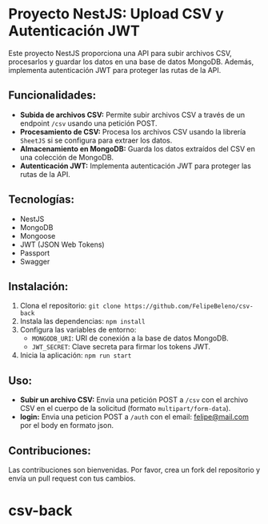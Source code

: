 # Proyecto NestJS: Upload CSV y Autenticación JWT

Este proyecto NestJS proporciona una API para subir archivos CSV, procesarlos y guardar los datos en una base de datos MongoDB. Además, implementa autenticación JWT para proteger las rutas de la API.

## Funcionalidades:

* **Subida de archivos CSV:** Permite subir archivos CSV a través de un endpoint `/csv` usando una petición POST.
* **Procesamiento de CSV:**  Procesa los archivos CSV usando la librería `SheetJS` si se configura para extraer los datos.
* **Almacenamiento en MongoDB:** Guarda los datos extraídos del CSV en una colección de MongoDB.
* **Autenticación JWT:**  Implementa autenticación JWT para proteger las rutas de la API.


## Tecnologías:

* NestJS
* MongoDB
* Mongoose
* JWT (JSON Web Tokens)
* Passport
* Swagger


## Instalación:

1. Clona el repositorio: `git clone https://github.com/FelipeBeleno/csv-back`
2. Instala las dependencias: `npm install`
3. Configura las variables de entorno:
    * `MONGODB_URI`:  URI de conexión a la base de datos MongoDB.
    * `JWT_SECRET`: Clave secreta para firmar los tokens JWT.
4. Inicia la aplicación: `npm run start`

## Uso:

* **Subir un archivo CSV:**  Envía una petición POST a `/csv` con el archivo CSV en el cuerpo de la solicitud (formato `multipart/form-data`).
* **login:** Envia una peticion POST a `/auth` con el email: felipe@mail.com por el body en formato json.

## Contribuciones:

Las contribuciones son bienvenidas. Por favor, crea un fork del repositorio y envía un pull request con tus cambios.
# csv-back
